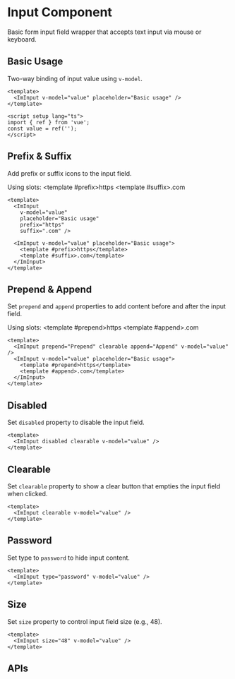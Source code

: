 # Input Component

Basic form input field wrapper that accepts text input via mouse or keyboard.

## Basic Usage

<script setup lang="ts">
import { ref } from 'vue';
const value = ref('');
const input = ref(null);
</script>

Two-way binding of input value using `v-model`.

<ImInput v-model="value" placeholder="Basic usage" />

```vue
<template>
  <ImInput v-model="value" placeholder="Basic usage" />
</template>

<script setup lang="ts">
import { ref } from 'vue';
const value = ref('');
</script>
```

## Prefix & Suffix

Add prefix or suffix icons to the input field.

<ImInput v-model="value" placeholder="Basic usage" prefix="https" suffix=".com" />

Using slots:
<ImInput v-model="value" placeholder="Basic usage">
  <template #prefix>https</template>
  <template #suffix>.com</template>
</ImInput>

```vue
<template>
  <ImInput
    v-model="value"
    placeholder="Basic usage"
    prefix="https"
    suffix=".com" />

  <ImInput v-model="value" placeholder="Basic usage">
    <template #prefix>https</template>
    <template #suffix>.com</template>
  </ImInput>
</template>
```

## Prepend & Append

Set `prepend` and `append` properties to add content before and after the input field.

<ImInput prepend="Prepend" clearable append="Append" v-model="value" />

Using slots:
<ImInput v-model="value" placeholder="Basic usage">
  <template #prepend>https</template>
  <template #append>.com</template>
</ImInput>

```vue
<template>
  <ImInput prepend="Prepend" clearable append="Append" v-model="value" />
  <ImInput v-model="value" placeholder="Basic usage">
    <template #prepend>https</template>
    <template #append>.com</template>
  </ImInput>
</template>
```

## Disabled

Set `disabled` property to disable the input field.

<ImInput disabled clearable v-model="value" />

```vue
<template>
  <ImInput disabled clearable v-model="value" />
</template>
```

## Clearable

Set `clearable` property to show a clear button that empties the input field when clicked.

<ImInput clearable v-model="value" />

```vue
<template>
  <ImInput clearable v-model="value" />
</template>
```

## Password

Set type to `password` to hide input content.

<ImInput type="password" v-model="value" />

```vue
<template>
  <ImInput type="password" v-model="value" />
</template>
```

## Size

Set `size` property to control input field size (e.g., 48).

<ImInput size="48" v-model="value" />

```vue
<template>
  <ImInput size="48" v-model="value" />
</template>
```

## APIs
